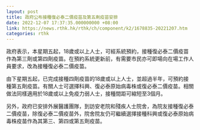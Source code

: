 ```yaml
---
layout: post
title: 政府公布接種復必泰二價疫苗及第五劑疫苗安排
date: 2022-12-07 17:37:35.000000000 +08:00
link: https://news.rthk.hk/rthk/ch/component/k2/1678835-20221207.htm
categories: rthk
---
```


政府表示，本星期五起，18歲或以上人士，可經系統預約，接種復必泰二價疫苗作為第三劑或第四劑疫苗。在預約系統更新前，有需要市民亦可即場向在場工作人員要求，改為接種復必泰二價疫苗。

由下星期五起，已完成接種四劑疫苗的18歲或以上人士，並超過半年，可預約接種第五劑疫苗。有關人士可選擇科興、復必泰原始病毒株或復必泰二價疫苗。相關做法同樣適用於18歲或以上免疫力弱人士，接種間距可縮短至3個月。

另外，政府已安排外展醫護團隊，到訪安老院和殘疾人士院舍，為院友接種復必泰二價疫苗，除復必泰二價疫苗外，院舍院友仍可繼續選擇接種科興或復必泰原始病毒株疫苗作為其第三、第四或第五劑疫苗。
